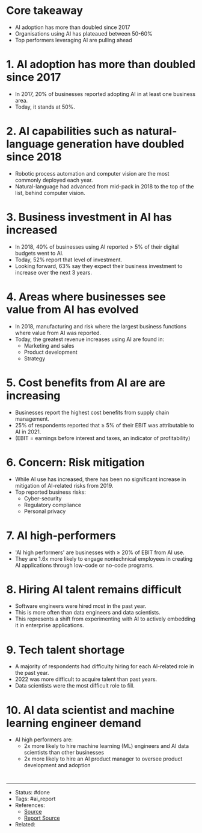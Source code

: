 # Core takeaway
- AI adoption has more than doubled since 2017
- Organisations using AI has plateaued between 50-60%
- Top performers leveraging AI are pulling ahead

# 1. AI adoption has more than doubled since 2017
- In 2017, 20% of businesses reported adopting AI in at least one business area.
- Today, it stands at 50%.

# 2. AI capabilities such as natural-language generation have doubled since 2018
- Robotic process automation and computer vision are the most commonly deployed each year.
- Natural-language had advanced from mid-pack in 2018 to the top of the list, behind computer vision.

# 3. Business investment in AI has increased
- In 2018, 40% of businesses using AI reported > 5% of their digital budgets went to AI.
- Today, 52% report that level of investment.
- Looking forward, 63% say they expect their business investment to increase over the next 3 years.

# 4. Areas where businesses see value from AI has evolved
- In 2018, manufacturing and risk where the largest business functions where value from AI was reported.
- Today, the greatest revenue increases using AI are found in:
	- Marketing and sales
	- Product development
	- Strategy

# 5. Cost benefits from AI are are increasing
- Businesses report the highest cost benefits from supply chain management.
- 25% of respondents reported that ≥ 5% of their EBIT was attributable to AI in 2021.
- (EBIT = earnings before interest and taxes, an indicator of profitability)

# 6. Concern: Risk mitigation
- While AI use has increased, there has been no significant increase in mitigation of AI-related risks from 2019.
- Top reported business risks:
	- Cyber-security
	- Regulatory compliance
	- Personal privacy

# 7. AI high-performers
- 'AI high performers' are businesses with ≥ 20% of EBIT from AI use.
- They are 1.6x more likely to engage nontechnical employees in creating AI applications through low-code or no-code programs.

# 8. Hiring AI talent remains difficult
- Software engineers were hired most in the past year.
- This is more often than data engineers and data scientists.
- This represents a shift from experimenting with AI to actively embedding it in enterprise applications.

# 9. Tech talent shortage
- A majority of respondents had difficulty hiring for each AI-related role in the past year.
- 2022 was more difficult to acquire talent than past years.
- Data scientists were the most difficult role to fill.

# 10. AI data scientist and machine learning engineer demand
- AI high performers are:
	- 2x more likely to hire machine learning (ML) engineers and AI data scientists than other businesses
	- 2x more likely to hire an AI product manager to oversee product development and adoption

#
---
- Status: #done
- Tags: #ai_report
- References:
	- [Source](https://twitter.com/thealexbanks/status/1611726272895537157)
	- [Report Source](https://www.mckinsey.com/capabilities/quantumblack/our-insights/the-state-of-ai-in-2022-and-a-half-decade-in-review)
- Related:
